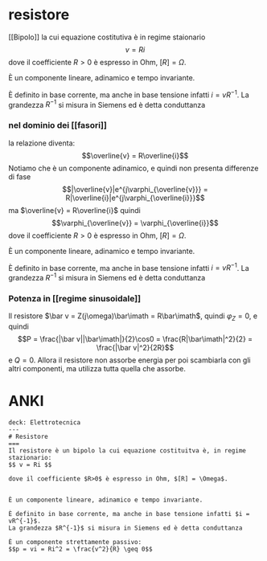# resistore
[[Bipolo]] la cui equazione costitutiva è in regime staionario
$$v = Ri$$
dove il coefficiente $R>0$ è espresso in Ohm, $[R] = \Omega$.


È un componente lineare, adinamico e tempo invariante.

È definito in base corrente, ma anche in base tensione infatti $i = vR^{-1}$.
La grandezza $R^{-1}$ si misura in Siemens ed è detta conduttanza

### nel dominio dei [[fasori]]
la relazione diventa:
$$\overline{v} = R\overline{i}$$
Notiamo che è un componente adinamico, e quindi non presenta differenze di fase
$$|\overline{v}|e^{j\varphi_{\overline{v}}} = R|\overline{i}|e^{j\varphi_{\overline{i}}}$$
ma $\overline{v} = R\overline{i}$ quindi $$\varphi_{\overline{v}} = \varphi_{\overline{i}}$$
dove il coefficiente $R>0$ è espresso in Ohm, $[R] = \Omega$.


È un componente lineare, adinamico e tempo invariante.

È definito in base corrente, ma anche in base tensione infatti $i = vR^{-1}$.
La grandezza $R^{-1}$ si misura in Siemens ed è detta conduttanza
### Potenza in [[regime sinusoidale]]
Il resistore $\bar v = Z(j\omega)\bar\imath = R\bar\imath$, quindi $\varphi_Z=0$, e quindi
$$P = \frac{|\bar v||\bar\imath|}{2}\cos0 = \frac{R|\bar\imath|^2}{2} = \frac{|\bar v|^2}{2R}$$
e $Q=0$. Allora il resistore non assorbe energia per poi scambiarla con gli altri componenti, ma utilizza tutta quella che assorbe.

# ANKI

```anki
deck: Elettrotecnica
---
# Resistore
===
Il resistore è un bipolo la cui equazione costituitva è, in regime stazionario:
$$ v = Ri $$

dove il coefficiente $R>0$ è espresso in Ohm, $[R] = \Omega$.


È un componente lineare, adinamico e tempo invariante.

È definito in base corrente, ma anche in base tensione infatti $i = vR^{-1}$.
La grandezza $R^{-1}$ si misura in Siemens ed è detta conduttanza

È un componente strettamente passivo:
$$p = vi = Ri^2 = \frac{v^2}{R} \geq 0$$
```
